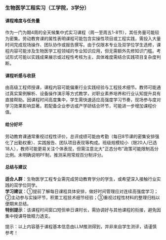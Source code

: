 ### 生物医学工程实习（工学院，3学分）

#### 课程难度与任务量  
作为一门为期4周的全天候集中式实习课程（周一至周五1-8节），其任务量可能较为密集。劳动教育课的属性表明课程可能包含实操性项目或工程实践，需投入大量时间完成现场操作、团队协作或报告撰写。由于仅限本专业及双学位学生选修，课程内容可能涉及生物医学工程领域的专业知识应用，但无需额外先修知识门槛。考试形式可能以实践成果展示或过程性考核为主，具体难度需结合实践项目复杂度判断。

#### 课程听感与收获  
由高级工程师授课，课程内容可能偏重行业实践经验与工程技术细节。教师可能通过真实案例解析、设备操作演示等方式教学，对职业素养培养和行业认知提升具有直接帮助。因课程时间高度集中，学生需快速适应高强度学习节奏，现场参与度对学习效果影响显著。若配备企业参访或产学研结合环节，可能进一步增加课程价值。

#### 给分好坏  
劳动教育课通常重视过程性评价，总评成绩可能由考勤（每日8节课的密集安排强化了出勤权重）、实践报告、团队项目表现等构成。班级规模较小（限20人/已选18人），教师可能更易关注个体表现，但需注意北大"正态分布"政策可能限制高分比例。未明确说明PF制，推测采用常规百分制评分。

#### 总结与建议  
**适合人群**：生物医学工程专业需完成劳动教育学分的学生，或希望深入接触行业实践的双学位同学。  
**学习建议**：①提前了解每日课程具体安排，做好时间管理应对连续高强度学习；②主动参与实操环节，积累工程技术细节经验；③重视过程性材料的整理归档以便期末总结。  
**特别提示**：该课程时间窗口短但单日课时长，需协调好与其他课程的衔接，避免因集中授课导致精力透支。  

提示：以上内容基于课程基本信息由LLM推测得到，并非来自学生测评，请谨慎参考！